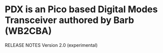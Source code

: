 # PDX is an Pico based Digital Modes Transceiver authored by Barb (WB2CBA)

RELEASE NOTES Version 2.0 (experimental)
